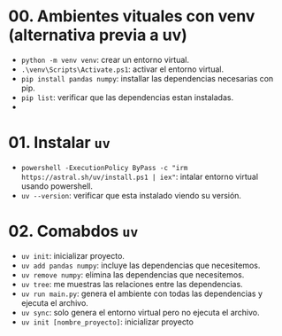 # 00. Ambientes vituales con venv (alternativa previa a uv)

- `python -m venv venv`: crear un entorno virtual.
- `.\venv\Scripts\Activate.ps1`: activar el entorno virtual.
- `pip install pandas numpy`: installar las dependencias necesarias con pip.
- `pip list`: verificar que las dependencias estan instaladas.
- 


# 01. Instalar `uv`
- `powershell -ExecutionPolicy ByPass -c "irm https://astral.sh/uv/install.ps1 | iex"`: intalar entorno virtual usando powershell.
- `uv --version`: verificar que esta instalado viendo su versión.

# 02. Comabdos `uv`
- `uv init`: inicializar proyecto.
- `uv add pandas numpy`: incluye las dependencias que necesitemos.
- `uv remove numpy`: elimina las dependencias que necesitemos.
- `uv tree`: me muestras las relaciones entre las dependencias.
- `uv run main.py`: genera el ambiente con todas las dependencias y ejecuta el archivo.
- `uv sync`: solo genera el entorno virtual pero no ejecuta el archivo.
- `uv init [nombre_proyecto]`: inicializar proyecto
